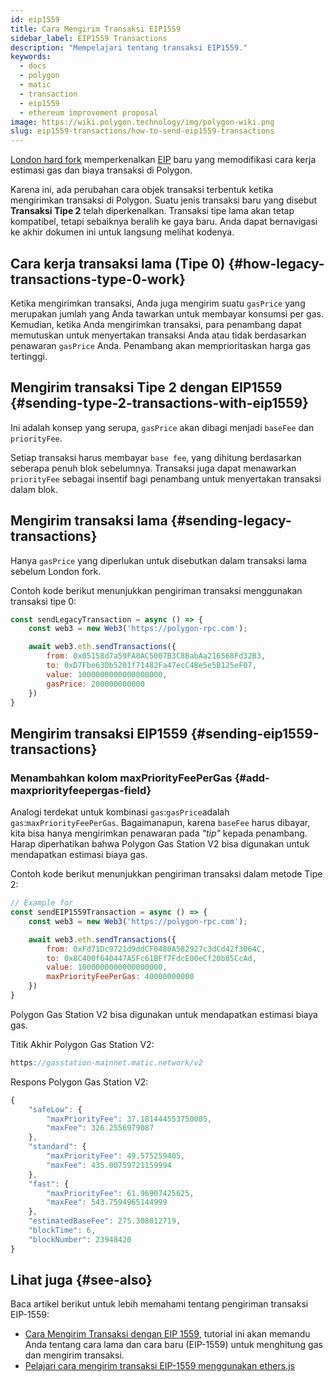 ```yaml
---
id: eip1559
title: Cara Mengirim Transaksi EIP1559
sidebar_label: EIP1559 Transactions
description: "Mempelajari tentang transaksi EIP1559."
keywords:
  - docs
  - polygon
  - matic
  - transaction
  - eip1559
  - ethereum improvement proposal
image: https://wiki.polygon.technology/img/polygon-wiki.png
slug: eip1559-transactions/how-to-send-eip1559-transactions
---
```


[London hard fork](https://blog.polygon.technology/eip-1559-upgrades-are-going-live-on-polygon-mainnet/) memperkenalkan [EIP](https://eips.ethereum.org/EIPS/eip-1559) baru yang memodifikasi cara kerja estimasi gas dan biaya transaksi di Polygon.

Karena ini, ada perubahan cara objek transaksi terbentuk ketika mengirimkan transaksi di Polygon. Suatu jenis transaksi baru yang disebut **Transaksi Tipe 2** telah diperkenalkan. Transaksi tipe lama akan tetap kompatibel, tetapi sebaiknya beralih ke gaya baru. Anda dapat bernavigasi ke akhir dokumen ini untuk langsung melihat kodenya.

## Cara kerja transaksi lama (Tipe 0) {#how-legacy-transactions-type-0-work}

Ketika mengirimkan transaksi, Anda juga mengirim suatu `gasPrice` yang merupakan jumlah yang Anda tawarkan untuk membayar konsumsi per gas. Kemudian, ketika Anda mengirimkan transaksi, para penambang dapat memutuskan untuk menyertakan transaksi Anda atau tidak berdasarkan penawaran `gasPrice` Anda. Penambang akan memprioritaskan harga gas tertinggi.

## Mengirim transaksi Tipe 2 dengan EIP1559 {#sending-type-2-transactions-with-eip1559}

Ini adalah konsep yang serupa, `gasPrice` akan dibagi menjadi `baseFee` dan `priorityFee`.

Setiap transaksi harus membayar `base fee`, yang dihitung berdasarkan seberapa penuh blok sebelumnya. Transaksi juga dapat menawarkan `priorityFee` sebagai insentif bagi penambang untuk menyertakan transaksi dalam blok.

## Mengirim transaksi lama {#sending-legacy-transactions}

Hanya `gasPrice` yang diperlukan untuk disebutkan dalam transaksi lama sebelum London fork.

Contoh kode berikut menunjukkan pengiriman transaksi menggunakan transaksi tipe 0:

```jsx
const sendLegacyTransaction = async () => {
    const web3 = new Web3('https://polygon-rpc.com');

    await web3.eth.sendTransactions({
        from: 0x05158d7a59FA8AC5007B3C8BabAa216568Fd32B3,
        to: 0xD7Fbe63Db5201f71482Fa47ecC4Be5e5B125eF07,
        value: 1000000000000000000,
        gasPrice: 200000000000
    })
}
```

## Mengirim transaksi EIP1559 {#sending-eip1559-transactions}

### Menambahkan kolom maxPriorityFeePerGas {#add-maxpriorityfeepergas-field}

Analogi terdekat untuk kombinasi `gas`:`gasPrice`adalah `gas`:`maxPriorityFeePerGas`. Bagaimanapun, karena `baseFee` harus dibayar, kita bisa hanya mengirimkan penawaran pada *"tip"* kepada penambang. Harap diperhatikan bahwa Polygon Gas Station V2 bisa digunakan untuk mendapatkan estimasi biaya gas.

Contoh kode berikut menunjukkan pengiriman transaksi dalam metode Tipe 2:

```jsx
// Example for
const sendEIP1559Transaction = async () => {
    const web3 = new Web3('https://polygon-rpc.com');

    await web3.eth.sendTransactions({
        from: 0xFd71Dc9721d9ddCF0480A582927c3dCd42f3064C,
        to: 0x8C400f640447A5Fc61BFf7FdcE00eCf20b85CcAd,
        value: 1000000000000000000,
        maxPriorityFeePerGas: 40000000000
    })
}
```

Polygon Gas Station V2 bisa digunakan untuk mendapatkan estimasi biaya gas.

Titik Akhir Polygon Gas Station V2:

```jsx
https://gasstation-mainnet.matic.network/v2
```

Respons Polygon Gas Station V2:

```jsx
{
	"safeLow": {
		"maxPriorityFee": 37.181444553750005,
		"maxFee": 326.2556979087
	},
	"standard": {
		"maxPriorityFee": 49.575259405,
		"maxFee": 435.00759721159994
	},
	"fast": {
		"maxPriorityFee": 61.96907425625,
		"maxFee": 543.7594965144999
	},
	"estimatedBaseFee": 275.308812719,
	"blockTime": 6,
	"blockNumber": 23948420
}
```

## Lihat juga {#see-also}

Baca artikel berikut untuk lebih memahami tentang pengiriman transaksi EIP-1559:

* [Cara Mengirim Transaksi dengan EIP 1559](https://docs.alchemy.com/alchemy/guides/eip-1559/send-tx-eip-1559), tutorial ini akan memandu Anda tentang cara lama dan cara baru (EIP-1559) untuk menghitung gas dan mengirim transaksi.
* [Pelajari cara mengirim transaksi EIP-1559 menggunakan ethers.js](https://www.quicknode.com/guides/web3-sdks/how-to-send-an-eip-1559-transaction)
